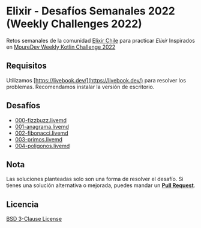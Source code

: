 # Elixir - Desafíos Semanales 2022 (Weekly Challenges 2022)

Retos semanales de la comunidad [Elixir Chile](https://elixircl.github.io/) para practicar _Elixir_
Inspirados en [MoureDev Weekly Kotlin Challenge 2022](https://github.com/mouredev/Weekly-Challenge-2022-Kotlin)

## Requisitos

Utilizamos [https://livebook.dev/](https://livebook.dev/) para resolver los problemas.
Recomendamos instalar la versión de escritorio.

## Desafíos

- [000-fizzbuzz.livemd](000-fizzbuzz.livemd)
- [001-anagrama.livemd](001-anagrama.livemd)
- [002-fibonacci.livemd](002-fibonacci.livemd)
- [003-primos.livemd](003-primos.livemd)
- [004-poligonos.livemd](004-poligonos.livemd)

## Nota

Las soluciones planteadas solo son una forma de resolver el desafío.
Si tienes una solución alternativa o mejorada, puedes mandar un [**Pull Request**](https://github.com/ElixirCL/weekly-2022/pulls).

## Licencia

[BSD 3-Clause License](LICENSE)
